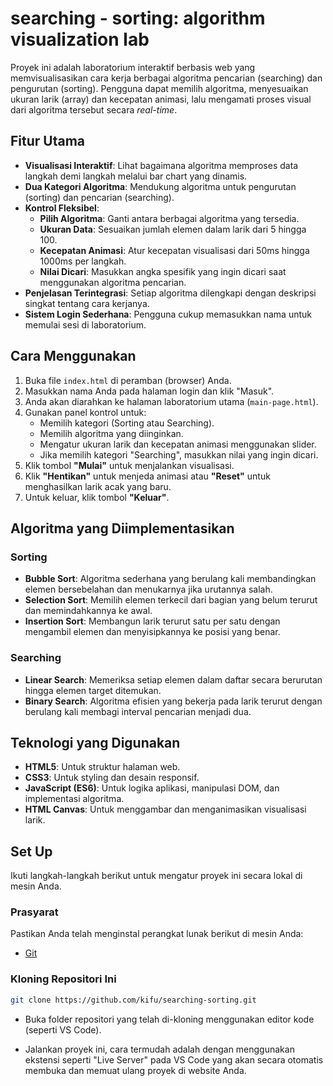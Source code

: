 # searching - sorting: algorithm visualization lab

Proyek ini adalah laboratorium interaktif berbasis web yang memvisualisasikan cara kerja berbagai algoritma pencarian (searching) dan pengurutan (sorting). Pengguna dapat memilih algoritma, menyesuaikan ukuran larik (array) dan kecepatan animasi, lalu mengamati proses visual dari algoritma tersebut secara *real-time*.

## Fitur Utama

* **Visualisasi Interaktif**: Lihat bagaimana algoritma memproses data langkah demi langkah melalui bar chart yang dinamis.
* **Dua Kategori Algoritma**: Mendukung algoritma untuk pengurutan (sorting) dan pencarian (searching).
* **Kontrol Fleksibel**:
    * **Pilih Algoritma**: Ganti antara berbagai algoritma yang tersedia.
    * **Ukuran Data**: Sesuaikan jumlah elemen dalam larik dari 5 hingga 100.
    * **Kecepatan Animasi**: Atur kecepatan visualisasi dari 50ms hingga 1000ms per langkah.
    * **Nilai Dicari**: Masukkan angka spesifik yang ingin dicari saat menggunakan algoritma pencarian.
* **Penjelasan Terintegrasi**: Setiap algoritma dilengkapi dengan deskripsi singkat tentang cara kerjanya.
* **Sistem Login Sederhana**: Pengguna cukup memasukkan nama untuk memulai sesi di laboratorium.

## Cara Menggunakan

1.  Buka file `index.html` di peramban (browser) Anda.
2.  Masukkan nama Anda pada halaman login dan klik "Masuk".
3.  Anda akan diarahkan ke halaman laboratorium utama (`main-page.html`).
4.  Gunakan panel kontrol untuk:
    * Memilih kategori (Sorting atau Searching).
    * Memilih algoritma yang diinginkan.
    * Mengatur ukuran larik dan kecepatan animasi menggunakan slider.
    * Jika memilih kategori "Searching", masukkan nilai yang ingin dicari.
5.  Klik tombol **"Mulai"** untuk menjalankan visualisasi.
6.  Klik **"Hentikan"** untuk menjeda animasi atau **"Reset"** untuk menghasilkan larik acak yang baru.
7.  Untuk keluar, klik tombol **"Keluar"**.

## Algoritma yang Diimplementasikan

### Sorting

* **Bubble Sort**: Algoritma sederhana yang berulang kali membandingkan elemen bersebelahan dan menukarnya jika urutannya salah.
* **Selection Sort**: Memilih elemen terkecil dari bagian yang belum terurut dan memindahkannya ke awal.
* **Insertion Sort**: Membangun larik terurut satu per satu dengan mengambil elemen dan menyisipkannya ke posisi yang benar.

### Searching

* **Linear Search**: Memeriksa setiap elemen dalam daftar secara berurutan hingga elemen target ditemukan.
* **Binary Search**: Algoritma efisien yang bekerja pada larik terurut dengan berulang kali membagi interval pencarian menjadi dua.

## Teknologi yang Digunakan

* **HTML5**: Untuk struktur halaman web.
* **CSS3**: Untuk styling dan desain responsif.
* **JavaScript (ES6)**: Untuk logika aplikasi, manipulasi DOM, dan implementasi algoritma.
* **HTML Canvas**: Untuk menggambar dan menganimasikan visualisasi larik.

## Set Up

Ikuti langkah-langkah berikut untuk mengatur proyek ini secara lokal di mesin Anda.

### Prasyarat

Pastikan Anda telah menginstal perangkat lunak berikut di mesin Anda:
* [Git](https://git-scm.com/)

### Kloning Repositori Ini

```bash
git clone https://github.com/kifu/searching-sorting.git
```

* Buka folder repositori yang telah di-kloning menggunakan editor kode (seperti VS Code).

* Jalankan proyek ini, cara termudah adalah dengan menggunakan ekstensi seperti "Live Server" pada VS Code yang akan secara otomatis membuka dan memuat ulang proyek di website Anda.
